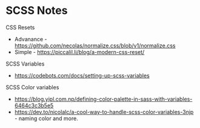 # SCSS Notes

CSS Resets 
- Advanance - https://github.com/necolas/normalize.css/blob/v1/normalize.css
- Simple - https://piccalil.li/blog/a-modern-css-reset/

SCSS Variables
- https://codebots.com/docs/setting-up-scss-variables


SCSS Color variables  
 - https://blog.yipl.com.np/defining-color-palette-in-sass-with-variables-6464c3c3b5e5
 - https://dev.to/nicolalc/a-cool-way-to-handle-scss-color-variables-3njp - naming color and more.

